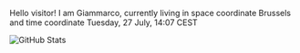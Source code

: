 Hello visitor! I am Giammarco, currently living in space coordinate Brussels and time coordinate Tuesday, 27 July, 14:07 CEST

![GitHub Stats](https://github-readme-stats.vercel.app/api?username=grcasanova)
